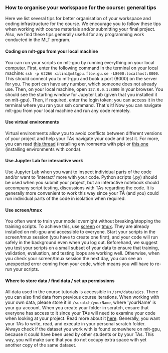 ### How to organise your workspace for the course: general tips

Here we list several tips for better organisation of your workspace and coding infrastructure for the course. We encourage you to follow these tips when working with course materials and/or submitting your final project. Also, we find these tips generally useful for any programming work conducted in the MLT program.

#### Coding on mlt-gpu from your local machine
You can run your scripts on mlt-gpu by running everything on your local computer. First, enter the following command in the terminal on your local machine: ``ssh -p 62266 xilini@mltgpu.flov.gu.se -L8000:localhost:8000``. This should connect you to mlt-gpu and book a port (8000) on the server for you. The port can have any number, which someone does not already use. Then, on your local machine, open ``127.0.0.1:8000`` in your browser. You should see the starting window for Jupyter Lab (given that you installed it on mlt-gpu). Then, if required, enter the login token; you can access it in the terminal where you ran your ssh command. That's it! Now you can navigate mlt-gpu from your local machine and run any code remotely.

#### Use virtual environments
Virtual environments allow you to avoid conflicts between different versions of your project and help your TAs navigate your code and test it. For more, you can read [this thread](https://stackoverflow.com/questions/41972261/what-is-a-virtualenv-and-why-should-i-use-one) (installing environments with pip) or [this one](https://towardsdatascience.com/introduction-to-conda-virtual-environments-eaea4ac84e28) (installing environments with conda).

#### Use Jupyter Lab for interactive work
Use Jupyter Lab when you want to inspect individual parts of the code and/or want to 'interact' more with your code. Python scripts (.py) should be used when you submit your project, but an interactive notebook should accompany script testing, discussions with TAs regarding the code. It is generally more convenient to work this way since your TA (and you) could run individual parts of the code in isolation when required.

#### Use screen/tmux
You often want to train your model overnight without breaking/stopping the training scripts. To achieve this, use [screen](https://linuxize.com/post/how-to-use-linux-screen/) or [tmux](https://linuxize.com/post/getting-started-with-tmux/). They are already installed on mlt-gpu and accessible to everyone. Start your scripts in the screen/tmux session (you have to create one first), and your code will run safely in the background even when you log out. Beforehand, we suggest you test your scripts on a small subset of your data to ensure that training, validation, evaluation, and testing loops are working well. Otherwise, when you check your screen/tmux session the next day, you can see an unexpected error coming from your code, which means you will have to re-run your scripts.

#### Where to store data / find data / set up permissions
All data used in the course tutorials is accessible in ``/srv/data/aics``. There you can also find data from previous course iterations. When working with your own data, please store it in ``/scratch/yourName``, where 'yourName' is your gu-account. When you create your folder in scratch, ensure that everyone has access to it since your TAs will need to examine your code when looking at your project. Read more about it [here](https://help.ubuntu.com/community/FilePermissions). Generally, you want your TAs to write, read, and execute in your personal scratch folder.  
Always check if the dataset you work with is found somewhere on mlt-gpu, because it could have been used by other students or by your TAs. This way, you will make sure that you do not occupy extra space with yet another copy of the same dataset.
